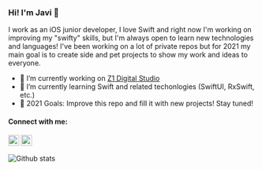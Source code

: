 ### Hi! I'm Javi 👋

I work as an iOS junior developer, I love Swift and right now I'm working on improving my "swifty" skills, but I'm always open to learn new technologies and languages! 
I've been working on a lot of private repos but for 2021 my main goal is to create side and pet projects to show my work and ideas to everyone.

- 🔭 I’m currently working on [Z1 Digital Studio](https://z1.digital/)
- 🌱 I’m currently learning Swift and related techonlogies (SwiftUI, RxSwift, etc.)
- 🥅 2021 Goals: Improve this repo and fill it with new projects! Stay tuned!

#### Connect with me:
[<img aling="left" width="22px" src="https://webtus.net/wp-content/uploads/2016/05/Icon-Twitter.png" />](https://twitter.com/ReivajGL)
[<img aling="left" width="22px" src="https://icons-for-free.com/iconfiles/png/512/linked+linkedin+logo+social+icon-1320191784782940875.png" />](https://www.linkedin.com/in/javigarcialopez/)

![Github stats](https://github-readme-stats.vercel.app/api?username=jgarlop&count_private=true&theme=dark&show_icons=true)


